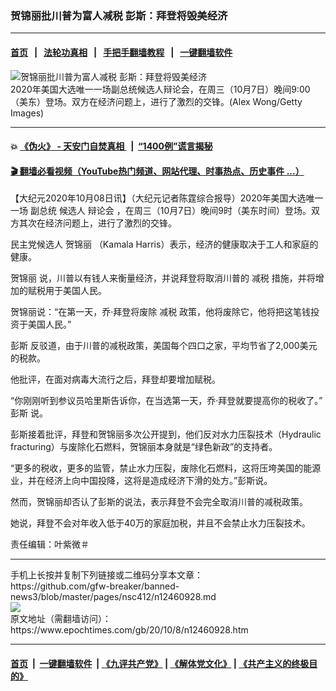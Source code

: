 ### 贺锦丽批川普为富人减税 彭斯：拜登将毁美经济
------------------------

#### [首页](https://github.com/gfw-breaker/banned-news3/blob/master/README.md) &nbsp;&nbsp;|&nbsp;&nbsp; [法轮功真相](https://github.com/begood0513/basic/blob/master/README.md)  &nbsp;&nbsp;|&nbsp;&nbsp; [手把手翻墙教程](https://github.com/gfw-breaker/guides/wiki)  &nbsp;&nbsp;|&nbsp;&nbsp; [一键翻墙软件](https://github.com/gfw-breaker/nogfw/blob/master/README.md)  



<div><img alt="贺锦丽批川普为富人减税 彭斯：拜登将毁美经济" class="attachment-djy_600_400 size-djy_600_400 wp-post-image" src="https://i.epochtimes.com/assets/uploads/2020/10/GettyImages-1279067783-2-600x400.jpg"/>
<div class="caption">
 2020年美国大选唯一一场副总统候选人辩论会，在周三（10月7日）晚间9:00（美东）登场。双方在经济问题上，进行了激烈的交锋。(Alex Wong/Getty Images)
</div></div><hr/>

#### 💥 [《伪火》 - 天安门自焚真相 ](http://158.247.195.190:10000/videos/blog/weihuo.html)&nbsp; |&nbsp; [“1400例”谎言揭秘  ](http://158.247.195.190:10000/videos/blog/jiexi1400.html)

#### [ 🎬  翻墙必看视频（YouTube热门频道、网站代理、时事热点、历史事件 ...）](https://github.com/gfw-breaker/links/blob/master/banned.md)

<div><p>
 【大纪元2020年10月08日讯】（大纪元记者陈霆综合报导）2020年美国大选唯一一场
 <ok href="https://www.epochtimes.com/gb/tag/%E5%89%AF%E6%80%BB%E7%BB%9F.html">
  副总统
 </ok>
 候选人
 <ok href="https://www.epochtimes.com/gb/tag/%E8%BE%A9%E8%AE%BA%E4%BC%9A.html">
  辩论会
 </ok>
 ，在周三（10月7日）晚间9时（美东时间）登场。双方其次在经济问题上，进行了激烈的交锋。
</p>
<p>
 民主党候选人
 <ok href="https://www.epochtimes.com/gb/tag/%E8%B4%BA%E9%94%A6%E4%B8%BD.html">
  贺锦丽
 </ok>
 （Kamala Harris）表示，经济的健康取决于工人和家庭的健康。
</p>
<p>
 <ok href="https://www.epochtimes.com/gb/tag/%E8%B4%BA%E9%94%A6%E4%B8%BD.html">
  贺锦丽
 </ok>
 说，川普以有钱人来衡量经济，并说拜登将取消川普的
 <ok href="https://www.epochtimes.com/gb/tag/%E5%87%8F%E7%A8%8E.html">
  减税
 </ok>
 措施，并将增加的赋税用于美国人民。
</p>
<p>
 贺锦丽说：“在第一天，乔·拜登将废除
 <ok href="https://www.epochtimes.com/gb/tag/%E5%87%8F%E7%A8%8E.html">
  减税
 </ok>
 政策，他将废除它，他将把这笔钱投资于美国人民。”
</p>
<p>
 <ok href="https://www.epochtimes.com/gb/tag/%E5%BD%AD%E6%96%AF.html">
  彭斯
 </ok>
 反驳道，由于川普的减税政策，美国每个四口之家，平均节省了2,000美元的税款。
</p>
<p>
 他批评，在面对病毒大流行之后，拜登却要增加赋税。
</p>
<p>
 “你刚刚听到参议员哈里斯告诉你，在当选第一天，乔·拜登就要提高你的税收了。”
 <ok href="https://www.epochtimes.com/gb/tag/%E5%BD%AD%E6%96%AF.html">
  彭斯
 </ok>
 说。
</p>
<p>
 彭斯接着批评，拜登和贺锦丽多次公开提到，他们反对水力压裂技术（Hydraulic fracturing）与废除化石燃料，贺锦丽本身就是“绿色新政”的支持者。
</p>
<p>
 “更多的税收，更多的监管，禁止水力压裂，废除化石燃料，这将压垮美国的能源业，并在经济上向中国投降，这将是造成经济下滑的处方。”彭斯说。
</p>
<p>
 然而，贺锦丽却否认了彭斯的说法，表示拜登不会完全取消川普的减税政策。
</p>
<p>
 她说，拜登不会对年收入低于40万的家庭加税，并且不会禁止水力压裂技术。
</p>
<p>
 责任编辑：叶紫微＃
</p>
</div>
<hr/>
手机上长按并复制下列链接或二维码分享本文章：<br/>
https://github.com/gfw-breaker/banned-news3/blob/master/pages/nsc412/n12460928.md <br/>
<a href='https://github.com/gfw-breaker/banned-news3/blob/master/pages/nsc412/n12460928.md'><img src='https://github.com/gfw-breaker/banned-news3/blob/master/pages/nsc412/n12460928.md.png'/></a> <br/>
原文地址（需翻墙访问）：https://www.epochtimes.com/gb/20/10/8/n12460928.htm


------------------------
#### [首页](https://github.com/gfw-breaker/banned-news3/blob/master/README.md) &nbsp;|&nbsp; [一键翻墙软件](https://github.com/gfw-breaker/nogfw/blob/master/README.md) &nbsp;| [《九评共产党》](https://github.com/gfw-breaker/9ping.md/blob/master/README.md#九评之一评共产党是什么) | [《解体党文化》](https://github.com/gfw-breaker/jtdwh.md/blob/master/README.md) | [《共产主义的终极目的》](https://github.com/gfw-breaker/gczydzjmd.md/blob/master/README.md)


<img src='http://gfw-breaker.win/banned-news3/pages/nsc412/n12460928.md' width='0px' height='0px'/>